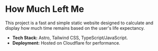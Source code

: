 # How Much Left Me

This project is a fast and simple static website designed to calculate and display how much time remains based on the user's life expectancy. 

- **Tech Stack:** Astro, Tailwind CSS, TypeScript/JavaScript.
- **Deployment:** Hosted on Cloudflare for performance.

